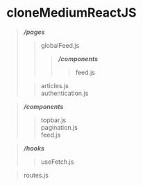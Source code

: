 # cloneMediumReactJS

> ***/pages***<br>
>> globalFeed.js
>>> ***/components***
>>>> feed.js
>
>> articles.js  
>> authentication.js

> ***/components***  
>> topbar.js<br/>
>> pagination.js<br/>
>> feed.js

> ***/hooks***
>> useFetch.js

> routes.js
